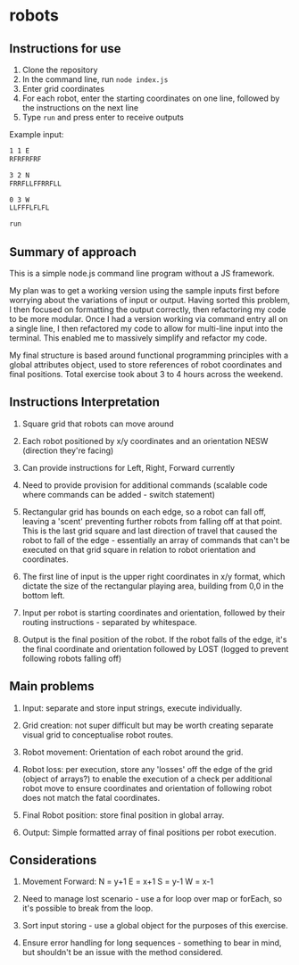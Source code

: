 # robots

## Instructions for use

1. Clone the repository
2. In the command line, run ```node index.js```
3. Enter grid coordinates
4. For each robot, enter the starting coordinates on one line, followed by the instructions on the next line
5. Type ```run``` and press enter to receive outputs


Example input:

```5 3
1 1 E
RFRFRFRF

3 2 N
FRRFLLFFRRFLL

0 3 W
LLFFFLFLFL

run
```

## Summary of approach

This is a simple node.js command line program without a JS framework.


My plan was to get a working version using the sample inputs first before worrying about the variations of input or output. Having sorted this problem, I then focused on formatting the output correctly, then refactoring my code to be more modular. Once I had a version working via command entry all on a single line, I then refactored my code to allow for multi-line input into the terminal. This enabled me to massively simplify and refactor my code.


My final structure is based around functional programming principles with a global attributes object, used to store references of robot coordinates and final positions. Total exercise took about 3 to 4 hours across the weekend.

## Instructions Interpretation

1. Square grid that robots can move around

2. Each robot positioned by x/y coordinates and an orientation NESW (direction they're facing)

3. Can provide instructions for Left, Right, Forward currently

4. Need to provide provision for additional commands (scalable code where commands can be added - switch statement)

5. Rectangular grid has bounds on each edge, so a robot can fall off, leaving a 'scent' preventing further robots from falling off at that point. This is the last grid square and last direction of travel that caused the robot to fall of the edge - essentially an array of commands that can't be executed on that grid square in relation to robot orientation and coordinates.

6. The first line of input is the upper right coordinates in x/y format, which dictate the size of the rectangular playing area, building from 0,0 in the bottom left.

7. Input per robot is starting coordinates and orientation, followed by their routing instructions - separated by whitespace.

8. Output is the final position of the robot. If the robot falls of the edge, it's the final coordinate and orientation followed by LOST (logged to prevent following robots falling off)

## Main problems

1. Input: separate and store input strings, execute individually.

2. Grid creation: not super difficult but may be worth creating separate visual grid to conceptualise robot routes.

3. Robot movement: Orientation of each robot around the grid.

4. Robot loss: per execution, store any 'losses' off the edge of the grid (object of arrays?) to enable the execution of a check per additional robot move to ensure coordinates and orientation of following robot does not match the fatal coordinates.

5. Final Robot position: store final position in global array.

6. Output: Simple formatted array of final positions per robot execution.


## Considerations

1. Movement Forward: N = y+1 E = x+1 S = y-1 W = x-1

2. Need to manage lost scenario - use a for loop over map or forEach, so it's possible to break from the loop.

3. Sort input storing - use a global object for the purposes of this exercise.

4. Ensure error handling for long sequences - something to bear in mind, but shouldn't be an issue with the method considered.
